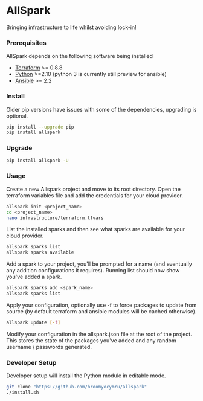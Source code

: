 # AllSpark
Bringing infrastructure to life whilst avoiding lock-in!


### Prerequisites
AllSpark depends on the following software being installed
* [Terraform](https://www.terraform.io/downloads.html) >= 0.8.8
* [Python](https://www.python.org/) >=2.10 (python 3 is currently still preview for ansible)
* [Ansible](http://docs.ansible.com/ansible/intro_installation.html#latest-releases-via-pip) >= 2.2


### Install
Older pip versions have issues with some of the dependencies, upgrading is optional.
```bash
pip install --upgrade pip
pip install allspark
```

### Upgrade
```bash
pip install allspark -U
```

### Usage

Create a new Allspark project and move to its root directory. Open the terraform variables file and add the credentials for your cloud provider.
```bash
allspark init <project_name>
cd <project_name>
nano infrastructure/terraform.tfvars
```

List the installed sparks and then see what sparks are available for your cloud provider.
```bash
allspark sparks list  
allspark sparks available
```

Add a spark to your project, you'll be prompted for a name (and eventually any addition configurations it requires). Running list should now show you've added a spark.
```bash
allspark sparks add <spark_name>
allspark sparks list
```

Apply your configuration, optionally use -f to force packages to update from source (by default terraform and ansible modules will be cached otherwise).
```bash
allspark update [-f]
```

Modify your configuration in the allspark.json file at the root of the project. This stores the state of the packages you've added and any random username / passwords generated.

### Developer Setup
Developer setup will install the Python module in editable mode.
```bash
git clone "https://github.com/broomyocymru/allspark"
./install.sh
```
